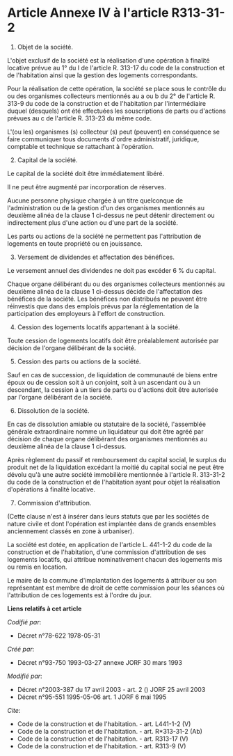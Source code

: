 # Article Annexe IV à l'article R313-31-2

1. Objet de la société. 

L'objet exclusif de la société est la réalisation d'une opération à finalité locative prévue au 1° du I de l'article R.
313-17 du code de la construction et de l'habitation ainsi que la gestion des logements correspondants. 

Pour la réalisation de cette opération, la société se place sous le contrôle du ou des organismes collecteurs mentionnés au a
ou b du 2° de l'article R. 313-9 du code de la construction et de l'habitation par l'intermédiaire duquel (desquels) ont été
effectuées les souscriptions de parts ou d'actions prévues au c de l'article R. 313-23 du même code. 

L'(ou les) organismes (s) collecteur (s) peut (peuvent) en conséquence se faire communiquer tous documents d'ordre
administratif, juridique, comptable et technique se rattachant à l'opération. 

2. Capital de la société. 

Le capital de la société doit être immédiatement libéré. 

Il ne peut être augmenté par incorporation de réserves. 

Aucune personne physique chargée à un titre quelconque de l'administration ou de la gestion d'un des organismes mentionnés au
deuxième alinéa de la clause 1 ci-dessus ne peut détenir directement ou indirectement plus d'une action ou d'une part de la
société. 

Les parts ou actions de la société ne permettent pas l'attribution de logements en toute propriété ou en jouissance. 

3. Versement de dividendes et affectation des bénéfices. 

Le versement annuel des dividendes ne doit pas excéder 6 % du capital. 

Chaque organe délibérant du ou des organismes collecteurs mentionnés au deuxième alinéa de la clause 1 ci-dessus décide de
l'affectation des bénéfices de la société. Les bénéfices non distribués ne peuvent être réinvestis que dans des emplois
prévus par la réglementation de la participation des employeurs à l'effort de construction. 

4. Cession des logements locatifs appartenant à la société. 

Toute cession de logements locatifs doit être préalablement autorisée par décision de l'organe délibérant de la société. 

5. Cession des parts ou actions de la société. 

Sauf en cas de succession, de liquidation de communauté de biens entre époux ou de cession soit à un conjoint, soit à un
ascendant ou à un descendant, la cession à un tiers de parts ou d'actions doit être autorisée par l'organe délibérant de la
société. 

6. Dissolution de la société. 

En cas de dissolution amiable ou statutaire de la société, l'assemblée générale extraordinaire nomme un liquidateur qui doit
être agréé par décision de chaque organe délibérant des organismes mentionnés au deuxième alinéa de la clause 1 ci-dessus. 

Après règlement du passif et remboursement du capital social, le surplus du produit net de la liquidation excédant la moitié
du capital social ne peut être dévolu qu'à une autre société immobilière mentionnée à l'article R. 313-31-2 du code de la
construction et de l'habitation ayant pour objet la réalisation d'opérations à finalité locative. 

7. Commission d'attribution. 

(Cette clause n'est à insérer dans leurs statuts que par les sociétés de nature civile et dont l'opération est implantée dans
de grands ensembles anciennement classés en zone à urbaniser). 

La société est dotée, en application de l'article L. 441-1-2 du code de la construction et de l'habitation, d'une commission
d'attribution de ses logements locatifs, qui attribue nominativement chacun des logements mis ou remis en location. 

Le maire de la commune d'implantation des logements à attribuer ou son représentant est membre de droit de cette commission
pour les séances où l'attribution de ces logements est à l'ordre du jour.

**Liens relatifs à cet article**

_Codifié par_:

  - Décret n°78-622 1978-05-31

_Créé par_:

  - Décret n°93-750 1993-03-27 annexe JORF 30 mars 1993

_Modifié par_:

  - Décret n°2003-387 du 17 avril 2003 - art. 2 () JORF 25 avril 2003
  - Décret n°95-551 1995-05-06 art. 1 JORF 6 mai 1995

_Cite_:

  - Code de la construction et de l'habitation. - art. L441-1-2 (V)
  - Code de la construction et de l'habitation. - art. R*313-31-2 (Ab)
  - Code de la construction et de l'habitation. - art. R313-17 (V)
  - Code de la construction et de l'habitation. - art. R313-9 (V)
